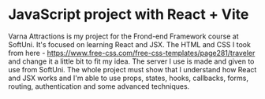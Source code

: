 # JavaScript project with React + Vite

Varna Attractions is my project for the Frond-end Framework course at SoftUni. It's focused on learning React and JSX. The HTML and CSS I took from here - https://www.free-css.com/free-css-templates/page281/traveler and change it a little bit to fit my idea. The server I use is made and given to use from SoftUni. The whole project must show that I understand how React and JSX works and I'm able to use props, states, hooks, callbacks, forms, routing, authentication and some advanced techniques.
